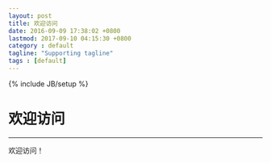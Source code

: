 ```yaml
---
layout: post
title: 欢迎访问
date: 2016-09-09 17:38:02 +0800
lastmod: 2017-09-10 04:15:30 +0800
category : default
tagline: "Supporting tagline"
tags : [default]
---
```

{% include JB/setup %}
# 欢迎访问
---
欢迎访问！

